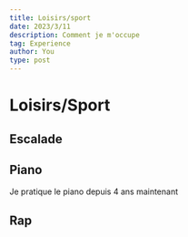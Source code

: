```yaml
---
title: Loisirs/sport
date: 2023/3/11
description: Comment je m'occupe
tag: Experience
author: You
type: post
---
```


# Loisirs/Sport

## Escalade

## Piano
Je pratique le piano depuis 4 ans maintenant 
## Rap 